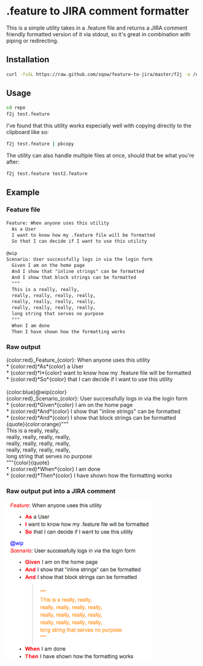 # .feature to JIRA comment formatter

This is a simple utility takes in a .feature file and returns a JIRA comment friendly formatted version of it via stdout, so it's great in combination with piping or redirecting.

## Installation

```sh
curl -fsSL https://raw.github.com/sqow/feature-to-jira/master/f2j -o /usr/local/bin/f2j; chmod a+x /usr/local/bin/f2j;
```

## Usage

```sh
cd repo
f2j test.feature
```

I've found that this utility works especially well with copying directly to the clipboard like so:
```sh
f2j test.feature | pbcopy
```

The utility can also handle multiple files at once, should that be what you're after:
```sh
f2j test.feature test2.feature
```

## Example

### Feature file

```Cucumber
Feature: When anyone uses this utility
  As a User
  I want to know how my .feature file will be formatted
  So that I can decide if I want to use this utility

@wip
Scenario: User successfully logs in via the login form
  Given I am on the home page
  And I show that "inline strings" can be formatted
  And I show that block strings can be formatted
  """
  This is a really, really,
  really, really, really, really,
  really, really, really, really,
  really, really, really, really,
  long string that serves no purpose
  """
  When I am done
  Then I have shown how the formatting works
```

### Raw output

{color:red}\_Feature\_{color}: When anyone uses this utility<br>
\*  {color:red}\*As\*{color} a User<br>
\*  {color:red}\*I\*{color} want to know how my .feature file will be formatted<br>
\*  {color:red}\*So\*{color} that I can decide if I want to use this utility<br>
<br>
{color:blue}@wip{color}<br>
{color:red}\_Scenario\_{color}: User successfully logs in via the login form<br>
\*  {color:red}\*Given\*{color} I am on the home page<br>
\*  {color:red}\*And\*{color} I show that "inline strings" can be formatted<br>
\*  {color:red}\*And\*{color} I show that block strings can be formatted<br>
{quote}{color:orange}"""<br>
This is a really, really,<br>
really, really, really, really,<br>
really, really, really, really,<br>
really, really, really, really,<br>
long string that serves no purpose<br>
"""{color}{quote}<br>
\*  {color:red}\*When\*{color} I am done<br>
\*  {color:red}\*Then\*{color} I have shown how the formatting works

### Raw output put into a JIRA comment

![Formatted JIRA comment](formattedPreview.png)
